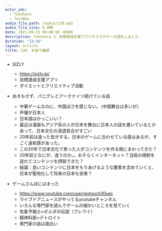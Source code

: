 ```yaml
---
actor_ids:
  - fukuhara
  - furu8ma
audio_file_path: /audio/130.mp3
audio_file_size: 8.9MB
date: 2021-09-15 00:00:00 +0900
description: fukuhara と 目標達成支援アプリやスマホゲーの話をしました
duration: "23:36"
layout: article
title: 130. お金で継続
---
```



- SIZLY
    - https://sizly.jp/
    - 目標達成支援アプリ
    - ダイエットとクリエイティブ活動

- あきもせず、パニグレとアークナイツ続けている話
    - 中華ゲームなのに、中国ぽさを感じない。（中国舞台は多いが）
    - 声優が日本人
    - 日本語はかっこいい？
    - 最近は漫画もアジア系の人が日本を舞台に日本人の話を書いているとかあって、日本文化の浸透具合がすごい
    - 20年前は違った気がする。日本のゲームに合わせている感はあるが、すごく違和感があった。
    - この20年で日本文化で育った人がコンテンツを作る側にまわってきた？
    - 20年前となにが、違うのか。。おそらくインターネット？当局の規制を逃れてコンテンツを摂取できた？
    - 結論：良いコンテンツに日本をもりあげるような要素を含めていくと、日本が聖地化して将来の日本も安泰？

- ゲームさんぽにはまった
    - https://www.youtube.com/user/gotouchi10sec
    - ライブドアニュースがやってるyoutubeチャンネル
    - いろんな専門家を読んでゲームの細かいところを見ていく
    - 気象予報士×ゼルダの伝説（ブレワイ）
    - 精神科医×デトロイト
    - 専門家の話は面白い

